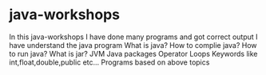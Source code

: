 # java-workshops
In this java-workshops I have done many programs and got correct output 
I have understand the java program
What is java?
How to complie java?
How to run java?
What is jar?
JVM
Java packages
Operator
Loops
Keywords like int,float,double,public etc...
Programs based on above topics
